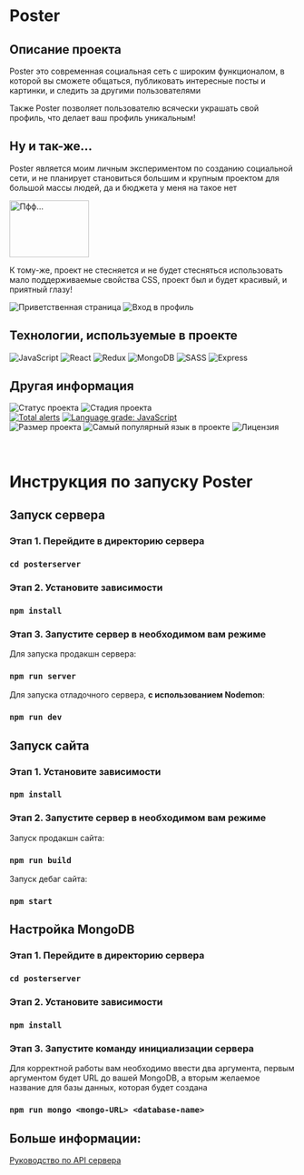 # Poster 

## Описание проекта

Poster это современная социальная сеть с широким функционалом, в которой вы сможете общаться, публиковать интересные посты и картинки, и следить за другими пользователями

Также Poster позволяет пользователю всячески украшать свой профиль, что делает ваш профиль уникальным!

## Ну и так-же...

Poster является моим личным экспериментом по созданию социальной сети, и не планирует становиться большим и крупным проектом для большой массы людей, да и бюджета у меня на такое нет

<img src="https://i.ibb.co/4f0stv2/1629263052384.png" width="140" height="100" alt="Пфф..."/>

К тому-же, проект не стесняется и не будет стесняться использовать мало поддерживаемые свойства CSS, проект был и будет красивый, и приятный глазу! 

<img src="https://s8.gifyu.com/images/animDemo1.gif" alt="Приветственная страница" />
<img src="https://s8.gifyu.com/images/animDemo2.gif" alt="Вход в профиль" />

## Технологии, используемые в проекте

<p>
<img alt="JavaScript" src="https://img.shields.io/badge/-JavaScript-f9e64a?style=flat-square&logo=javascript&logoColor=black" />
<img alt="React" src="https://img.shields.io/badge/-React-45b8d8?style=flat-square&logo=react&logoColor=white" />
<img alt="Redux" src="https://img.shields.io/badge/-Redux-764abc?style=flat-square&logo=redux&logoColor=white" />
<img alt="MongoDB" src="https://img.shields.io/badge/-MongoDB-4fa94b?style=flat-square&logo=MongoDB&logoColor=white" />
<img alt="SASS" src="https://img.shields.io/badge/-Sass-c5568c?style=flat-square&logo=SASS&logoColor=white" />
<img alt="Express" src="https://img.shields.io/badge/-Express-f9f9f9?style=flat-square&logo=Express&logoColor=black" />
</p>

## Другая информация

<p>
<img alt="Статус проекта" src="https://img.shields.io/static/v1?label=Статус проекта&message=Активен&style=flat-square&color=00AA0D" />
<img alt="Стадия проекта" src="https://img.shields.io/static/v1?label=Стадия проекта&message=ALPHA&style=flat-square&color=8B8B8B" />
<br>
<a href="https://lgtm.com/projects/g/ShizzaHo/Poster/alerts/"><img alt="Total alerts" src="https://img.shields.io/lgtm/alerts/g/ShizzaHo/Poster.svg?logo=lgtm&logoWidth=18&style=flat-square"/></a>
<a href="https://lgtm.com/projects/g/ShizzaHo/Poster/context:javascript"><img alt="Language grade: JavaScript" src="https://img.shields.io/lgtm/grade/javascript/g/ShizzaHo/Poster.svg?logo=lgtm&logoWidth=18&style=flat-square"/></a>
<br>
<img alt="Размер проекта" src="https://img.shields.io/github/repo-size/ShizzaHo/Poster?style=flat-square" />
<img alt="Самый популярный язык в проекте" src="https://img.shields.io/github/languages/top/ShizzaHo/Poster?style=flat-square" />
<img alt="Лицензия" src="https://img.shields.io/github/license/ShizzaHo/Poster?style=flat-square" />
</p>

<br>

# Инструкция по запуску Poster 
## Запуск сервера

### Этап 1. Перейдите в директорию сервера
### `cd posterserver`

### Этап 2. Установите зависимости
### `npm install`

### Этап 3. Запустите сервер в необходимом вам режиме
Для запуска продакшн сервера:
### `npm run server`
Для запуска отладочного сервера, __с использованием Nodemon__:
### `npm run dev`

## Запуск сайта

### Этап 1. Установите зависимости
### `npm install`

### Этап 2. Запустите сервер в необходимом вам режиме
Запуск продакшн сайта:
### `npm run build`
Запуск дебаг сайта:
### `npm start`

## Настройка MongoDB

### Этап 1. Перейдите в директорию сервера
### `cd posterserver`

### Этап 2. Установите зависимости

### `npm install`

### Этап 3. Запустите команду инициализации сервера

Для корректной работы вам необходимо ввести два аргумента, первым аргументом будет URL до вашей MongoDB, а вторым желаемое название для базы данных, которая будет создана
### `npm run mongo <mongo-URL> <database-name>`

## Больше информации:

[Руководство по API сервера](https://github.com/ShizzaHo/Poster/blob/main/posterServer/readme_api.md)
